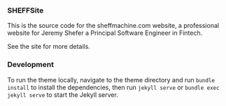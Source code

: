 ### SHEFFSite
This is the source code for the sheffmachine.com website, a professional website for Jeremy Shefer a Principal Software Engineer in Fintech.

See the site for more details.

### Development

To run the theme locally, navigate to the theme directory and run `bundle install` to install the dependencies, then run `jekyll serve` or `bundle exec jekyll serve` to start the Jekyll server.